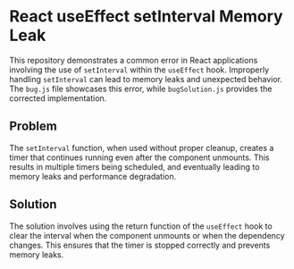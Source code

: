 # React useEffect setInterval Memory Leak

This repository demonstrates a common error in React applications involving the use of `setInterval` within the `useEffect` hook.  Improperly handling `setInterval` can lead to memory leaks and unexpected behavior.  The `bug.js` file showcases this error, while `bugSolution.js` provides the corrected implementation.

## Problem

The `setInterval` function, when used without proper cleanup, creates a timer that continues running even after the component unmounts. This results in multiple timers being scheduled, and eventually leading to memory leaks and performance degradation.

## Solution

The solution involves using the return function of the `useEffect` hook to clear the interval when the component unmounts or when the dependency changes.  This ensures that the timer is stopped correctly and prevents memory leaks.